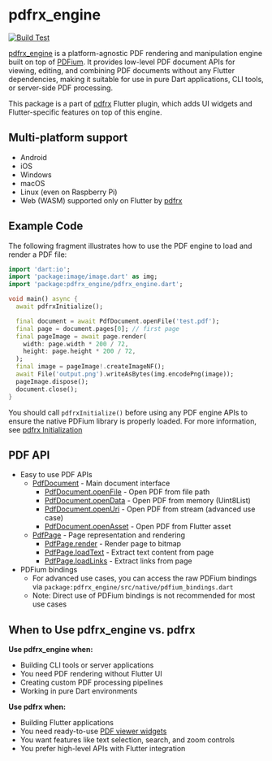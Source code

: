 # pdfrx_engine

[![Build Test](https://github.com/espresso3389/pdfrx/actions/workflows/build-test.yml/badge.svg)](https://github.com/espresso3389/pdfrx/actions/workflows/build-test.yml)

[pdfrx_engine](https://pub.dartlang.org/packages/pdfrx_engine) is a platform-agnostic PDF rendering and manipulation engine built on top of [PDFium](https://pdfium.googlesource.com/pdfium/). It provides low-level PDF document APIs for viewing, editing, and combining PDF documents without any Flutter dependencies, making it suitable for use in pure Dart applications, CLI tools, or server-side PDF processing.

This package is a part of [pdfrx](https://pub.dartlang.org/packages/pdfrx) Flutter plugin, which adds UI widgets and Flutter-specific features on top of this engine.

## Multi-platform support

- Android
- iOS
- Windows
- macOS
- Linux (even on Raspberry Pi)
- Web (WASM) supported only on Flutter by [pdfrx](https://pub.dartlang.org/packages/pdfrx)

## Example Code

The following fragment illustrates how to use the PDF engine to load and render a PDF file:

```dart
import 'dart:io';
import 'package:image/image.dart' as img;
import 'package:pdfrx_engine/pdfrx_engine.dart';

void main() async {
  await pdfrxInitialize();

  final document = await PdfDocument.openFile('test.pdf');
  final page = document.pages[0]; // first page
  final pageImage = await page.render(
    width: page.width * 200 / 72,
    height: page.height * 200 / 72,
  );
  final image = pageImage!.createImageNF();
  await File('output.png').writeAsBytes(img.encodePng(image));
  pageImage.dispose();
  document.close();
}
```

You should call `pdfrxInitialize()` before using any PDF engine APIs to ensure the native PDFium library is properly loaded. For more information, see [pdfrx Initialization](https://github.com/espresso3389/pdfrx/blob/master/doc/pdfrx-Initialization.md)

## PDF API

- Easy to use PDF APIs
  - [PdfDocument](https://pub.dev/documentation/pdfrx_engine/latest/pdfrx_engine/PdfDocument-class.html) - Main document interface
    - [PdfDocument.openFile](https://pub.dev/documentation/pdfrx_engine/latest/pdfrx_engine/PdfDocument/openFile.html) - Open PDF from file path
    - [PdfDocument.openData](https://pub.dev/documentation/pdfrx_engine/latest/pdfrx_engine/PdfDocument/openData.html) - Open PDF from memory (Uint8List)
    - [PdfDocument.openUri](https://pub.dev/documentation/pdfrx_engine/latest/pdfrx_engine/PdfDocument/openUri.html) - Open PDF from stream (advanced use case)
    - [PdfDocument.openAsset](https://pub.dev/documentation/pdfrx_engine/latest/pdfrx_engine/PdfDocument/openAsset.html) - Open PDF from Flutter asset
  - [PdfPage](https://pub.dev/documentation/pdfrx_engine/latest/pdfrx_engine/PdfPage-class.html) - Page representation and rendering
    - [PdfPage.render](https://pub.dev/documentation/pdfrx_engine/latest/pdfrx_engine/PdfPage/render.html) - Render page to bitmap
    - [PdfPage.loadText](https://pub.dev/documentation/pdfrx_engine/latest/pdfrx_engine/PdfPage/loadText.html) - Extract text content from page
    - [PdfPage.loadLinks](https://pub.dev/documentation/pdfrx_engine/latest/pdfrx_engine/PdfPage/loadLinks.html) - Extract links from page
- PDFium bindings
  - For advanced use cases, you can access the raw PDFium bindings via `package:pdfrx_engine/src/native/pdfium_bindings.dart`
  - Note: Direct use of PDFium bindings is not recommended for most use cases

## When to Use pdfrx_engine vs. pdfrx

**Use pdfrx_engine when:**

- Building CLI tools or server applications
- You need PDF rendering without Flutter UI
- Creating custom PDF processing pipelines
- Working in pure Dart environments

**Use pdfrx when:**

- Building Flutter applications
- You need ready-to-use [PDF viewer widgets](https://pub.dev/documentation/pdfrx/latest/pdfrx/PdfViewer-class.html)
- You want features like text selection, search, and zoom controls
- You prefer high-level APIs with Flutter integration
